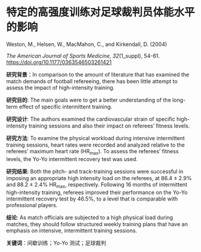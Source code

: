 # 特定的高强度训练对足球裁判员体能水平的影响

Weston, M., Helsen, W., MacMahon, C., and Kirkendall, D. (2004)

*The American Journal of Sports Medicine, 32*(1_suppl), 54-61. <https://doi.org/10.1177/0363546503261421>

**研究背景**：In comparison to the amount of literature that has examined the match demands of football refereeing, there has been little attempt to assess the impact of high-intensity training.

**研究目的**: The main goals were to get a better understanding of the long-term effect of specific intermittent training.

**研究设计**: The authors examined the cardiovascular strain of specific high-intensity training sessions and also their impact on referees’ fitness levels.

**研究方法**: To examine the physical workload during intensive intermittent training sessions, heart rates were recorded and analyzed relative to the referees’ maximum heart rate (HR<sub>max</sub>). To assess the referees’ fitness levels, the Yo-Yo intermittent recovery
test was used.

**研究结果**: Both the pitch- and track-training sessions were successful in imposing an appropriate high intensity load on the referees, at 86.4 ± 2.9% and 88.2 ± 2.4% HR<sub>max</sub>, respectively. Following 16 months of intermittent high-intensity training, referees improved their performance on the Yo-Yo intermittent recovery test by 46.5%, to a level that is comparable with professional players.

**结论**: As match officials are subjected to a high physical load during matches, they should follow structured weekly training plans that have an emphasis on intensive, intermittent training sessions.

**关键词**：间歇训练；Yo-Yo 测试；足球裁判
